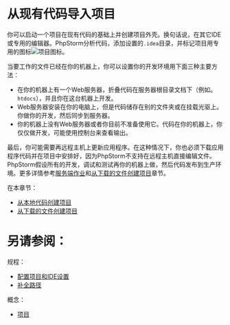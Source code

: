 # 从现有代码导入项目


你可以启动一个项目在现有代码的基础上并创建项目外壳。换句话说，在其它IDE或专用的编辑器。PhpStorm分析代码，添加设置的`.idea`目录，并标记项目用专用的图标![项目图标](http://image.jellychen.cn/uploads/2016/11/project_icon.png)。

当要工作的文件已经在你的机器上，你可以设置你的开发环境用下面三种主要方法：
    
* 在你的机器上有一个Web服务器，折叠代码在服务器根目录文档下（例如。`htdocs`），并且你在这台机器上开发。
* Web服务器安装在你的电脑上，但是代码储存在别的文件夹或在挂载光驱上。你做你的开发，然后同步到服务器。
* 你的机器上没有Web服务器或者你目前不准备使用它。代码在你的机器上，你仅仅做开发，可能使用控制台来查看输出。

最后，你可能需要再远程主机上更新应用程序。在这种情况下，你也必须下载应用程序代码并在项目中安排好，因为PhpStorm不支持在远程主机直接编辑文件。PhpStorm假设所有的开发，调试和测试再你的机器上做，然后代码发布到生产环境。更多详情参考[服务端作业](/如何使用/常规指南/服务端作业：拷贝文件/README.md)和[从下载的文件创建项目](/如何使用/常规指南/创建和管理项目/从现有代码导入项目/从下载的文件创建项目.md)章节。

在本章节：

* [从本地代码创建项目](/如何使用/常规指南/创建和管理项目/从现有代码导入项目/从本地代码创建项目.md)
* [从下载的文件创建项目](/如何使用/常规指南/创建和管理项目/从现有代码导入项目/从下载的文件创建项目.md)



# 另请参阅：

规程：

* [配置项目和IDE设置](/如何使用/常规指南/配置项目和IDE设置/README.md)
* [补全路径](/如何使用/常规指南/代码补全/补全路径.md)

概念：

* [项目](/参考/要点/项目.md)